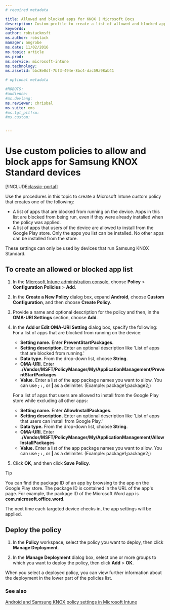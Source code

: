 ```yaml
---
# required metadata

title: Allowed and blocked apps for KNOX | Microsoft Docs
description: Custom profile to create a list of allowed and blocked apps for KNOX.
keywords:
author: robstackmsftms.author: robstack
manager: angrobe
ms.date: 11/02/2016
ms.topic: article
ms.prod:
ms.service: microsoft-intune
ms.technology:
ms.assetid: bbc8e0df-7bf3-494e-8bc4-dac59a98ab41

# optional metadata

#ROBOTS:
#audience:
#ms.devlang:
ms.reviewer: chrisbal
ms.suite: ems
#ms.tgt_pltfrm:
#ms.custom:


---
```

# Use custom policies to allow and block apps for Samsung KNOX Standard devices

[!INCLUDE[classic-portal](../includes/classic-portal.md)]

Use the procedures in this topic to create a Microsoft Intune custom policy that creates one of the following:

- A list of apps that are blocked from running on the device. Apps in this list are blocked from being run, even if they were already installed when the policy was applied.
- A list of apps that users of the device are allowed to install from the Google Play store. Only the apps you list can be installed. No other apps can be installed from the store.

These settings can only be used by devices that run Samsung KNOX Standard.

## To create an allowed or blocked app list

1. In the [Microsoft Intune administration console](https://manage.microsoft.com/), choose **Policy** &gt; **Configuration Policies** &gt; **Add**.
2. In the **Create a New Policy** dialog box, expand **Android**, choose **Custom Configuration**, and then choose **Create Policy**.
3. Provide a name and optional description for the policy and then, in the **OMA-URI Settings** section, choose **Add**.
4. In the **Add or Edit OMA-URI Setting** dialog box, specify the following:
	For a list of apps that are blocked from running on the device:
	
	- **Setting name.** Enter **PreventStartPackages**.
	- **Setting description.** Enter an optional description like 'List of apps that are blocked from running.'
	- 	**Data type.** From the drop-down list, choose **String**.
	- 	**OMA-URI.** Enter **./Vendor/MSFT/PolicyManager/My/ApplicationManagement/PreventStartPackages**
	- 	**Value.** Enter a list of the app package names you want to allow. You can use **; : ,** or **|** as a delimiter. (Example: package1;package2;)

	For a list of apps that users are allowed to install from the Google Play store while excluding all other apps:

	- **Setting name.** Enter **AllowInstallPackages**.
	- **Setting description.** Enter an optional description like 'List of apps that users can install from Google Play.'
	- **Data type.** From the drop-down list, choose **String**.
	- **OMA-URI.** Enter **./Vendor/MSFT/PolicyManager/My/ApplicationManagement/AllowInstallPackages**
	- **Value.** Enter a list of the app package names you want to allow. You can use **; : ,** or **|** as a delimiter. (Example: package1;package2;)

4. Click **OK**, and then click **Save Policy**. 

>[!TIP]
> You can find the package ID of an app by browsing to the app on the Google Play store. The package ID is contained in the URL of the app's page. For example, the package ID of the Microsoft Word app is **com.microsoft.office.word**.

The next time each targeted device checks in, the app settings will be applied.


## Deploy the policy

1.  In the **Policy** workspace, select the policy you want to deploy, then click **Manage Deployment**.

2.  In the **Manage Deployment** dialog box, select one or more groups to which you want to deploy the policy, then click **Add** &gt; **OK**.

 
When you select a deployed policy, you can view further information about the deployment in the lower part of the policies list.

### See also
[Android and Samsung KNOX policy settings in Microsoft Intune](android-policy-settings-in-microsoft-intune.md)
